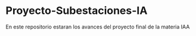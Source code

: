 # Proyecto-Subestaciones-IA
En este repositorio estaran los avances del proyecto final de la materia IAA
